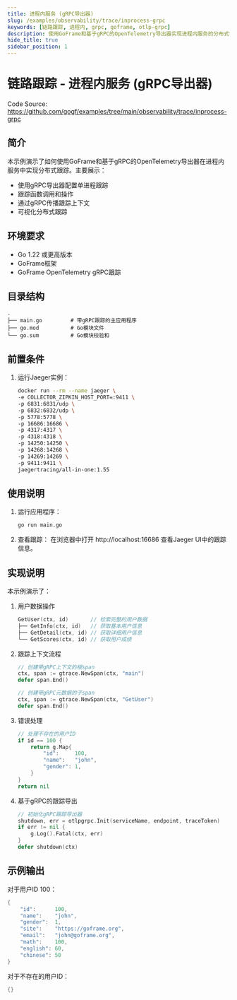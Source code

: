 ```yaml
---
title: 进程内服务 (gRPC导出器)
slug: /examples/observability/trace/inprocess-grpc
keywords: [链路跟踪, 进程内, grpc, goframe, otlp-grpc]
description: 使用GoFrame和基于gRPC的OpenTelemetry导出器实现进程内服务的分布式链路跟踪
hide_title: true
sidebar_position: 1
---
```


# 链路跟踪 - 进程内服务 (gRPC导出器)

Code Source: https://github.com/gogf/examples/tree/main/observability/trace/inprocess-grpc


## 简介

本示例演示了如何使用GoFrame和基于gRPC的OpenTelemetry导出器在进程内服务中实现分布式跟踪。主要展示：
- 使用gRPC导出器配置单进程跟踪
- 跟踪函数调用和操作
- 通过gRPC传播跟踪上下文
- 可视化分布式跟踪

## 环境要求

- Go 1.22 或更高版本
- GoFrame框架
- GoFrame OpenTelemetry gRPC跟踪

## 目录结构

```
.
├── main.go         # 带gRPC跟踪的主应用程序
├── go.mod          # Go模块文件
└── go.sum          # Go模块校验和
```


## 前置条件

1. 运行Jaeger实例：
   ```bash
   docker run --rm --name jaeger \
   -e COLLECTOR_ZIPKIN_HOST_PORT=:9411 \
   -p 6831:6831/udp \
   -p 6832:6832/udp \
   -p 5778:5778 \
   -p 16686:16686 \
   -p 4317:4317 \
   -p 4318:4318 \
   -p 14250:14250 \
   -p 14268:14268 \
   -p 14269:14269 \
   -p 9411:9411 \
   jaegertracing/all-in-one:1.55
   ```

## 使用说明

1. 运行应用程序：
   ```bash
   go run main.go
   ```

2. 查看跟踪：
   在浏览器中打开 http://localhost:16686 查看Jaeger UI中的跟踪信息。

## 实现说明

本示例演示了：

1. 用户数据操作
   ```go
   GetUser(ctx, id)       // 检索完整的用户数据
   ├── GetInfo(ctx, id)   // 获取基本用户信息
   ├── GetDetail(ctx, id) // 获取详细用户信息
   └── GetScores(ctx, id) // 获取用户成绩
   ```

2. 跟踪上下文流程
   ```go
   // 创建带gRPC上下文的根span
   ctx, span := gtrace.NewSpan(ctx, "main")
   defer span.End()

   // 创建带gRPC元数据的子span
   ctx, span := gtrace.NewSpan(ctx, "GetUser")
   defer span.End()
   ```

3. 错误处理
   ```go
   // 处理不存在的用户ID
   if id == 100 {
       return g.Map{
           "id":     100,
           "name":   "john",
           "gender": 1,
       }
   }
   return nil
   ```

4. 基于gRPC的跟踪导出
   ```go
   // 初始化gRPC跟踪导出器
   shutdown, err = otlpgrpc.Init(serviceName, endpoint, traceToken)
   if err != nil {
       g.Log().Fatal(ctx, err)
   }
   defer shutdown(ctx)
   ```


## 示例输出

对于用户ID 100：
```go
{
    "id":      100,
    "name":    "john",
    "gender":  1,
    "site":    "https://goframe.org",
    "email":   "john@goframe.org",
    "math":    100,
    "english": 60,
    "chinese": 50
}
```

对于不存在的用户ID：
```go
{}
```
